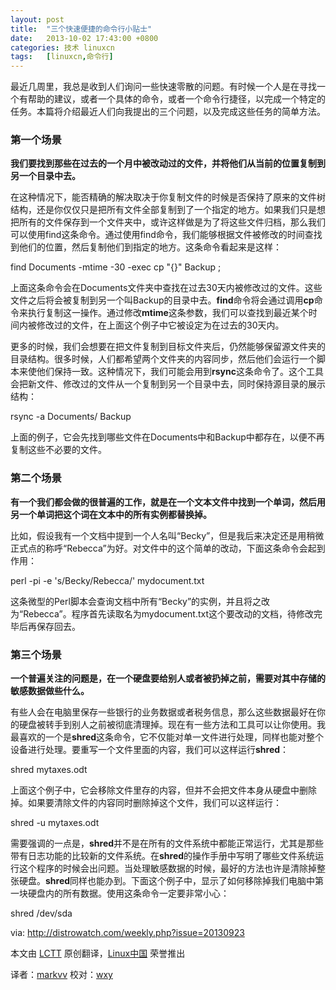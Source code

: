 ```yaml
---
layout: post
title:	"三个快速便捷的命令行小贴士"
date:	2013-10-02 17:43:00 +0800 
categories:	技术 linuxcn 
tags:	[linuxcn,命令行]
---
```



最近几周里，我总是收到人们询问一些快速零散的问题。有时候一个人是在寻找一个有帮助的建议，或者一个具体的命令，或者一个命令行捷径，以完成一个特定的任务。本篇将介绍最近人们向我提出的三个问题，以及完成这些任务的简单方法。


### **第一个场景**


**我们要找到那些在过去的一个月中被改动过的文件，并将他们从当前的位置复制到另一个目录中去。**


在这种情况下，能否精确的解决取决于你复制文件的时候是否保持了原来的文件树结构，还是你仅仅只是把所有文件全部复制到了一个指定的地方。如果我们只是想把所有的文件保存到一个文件夹中，或许这样做是为了将这些文件归档，那么我们可以使用find这条命令。通过使用find命令，我们能够根据文件被修改的时间查找到他们的位置，然后复制他们到指定的地方。这条命令看起来是这样：


find Documents -mtime -30 -exec cp "{}" Backup \;


上面这条命令会在Documents文件夹中查找在过去30天内被修改过的文件。这些文件之后将会被复制到另一个叫Backup的目录中去。**find**命令将会通过调用**cp**命令来执行复制这一操作。通过修改**mtime**这条参数，我们可以查找到最近某个时间内被修改过的文件，在上面这个例子中它被设定为在过去的30天内。


更多的时候，我们会想要在把文件复制到目标文件夹后，仍然能够保留源文件夹的目录结构。很多时候，人们都希望两个文件夹的内容同步，然后他们会运行一个脚本来使他们保持一致。这种情况下，我们可能会用到**rsync**这条命令了。这个工具会把新文件、修改过的文件从一个复制到另一个目录中去，同时保持源目录的展示结构：


rsync -a Documents/ Backup


上面的例子，它会先找到哪些文件在Documents中和Backup中都存在，以便不再复制这些不必要的文件。


### **第二个场景**


**有一个我们都会做的很普遍的工作，就是在一个文本文件中找到一个单词，然后用另一个单词把这个词在文本中的所有实例都替换掉。**


比如，假设我有一个文档中提到一个人名叫“Becky”，但是我后来决定还是用稍微正式点的称呼“Rebecca”为好。对文件中的这个简单的改动，下面这条命令会起到作用：


perl -pi -e 's/Becky/Rebecca/' mydocument.txt


这条微型的Perl脚本会查询文档中所有“Becky”的实例，并且将之改为“Rebecca”。程序首先读取名为mydocument.txt这个要改动的文档，待修改完毕后再保存回去。


### **第三个场景**


**一个普遍关注的问题是，在一个硬盘要给别人或者被扔掉之前，需要对其中存储的敏感数据做些什么。**


有些人会在电脑里保存一些银行的业务数据或者税务信息，那么这些数据最好在你的硬盘被转手到别人之前被彻底清理掉。现在有一些方法和工具可以让你使用。我最喜欢的一个是**shred**这条命令，它不仅能对单一文件进行处理，同样也能对整个设备进行处理。要重写一个文件里面的内容，我们可以这样运行**shred**：


shred mytaxes.odt


上面这个例子中，它会移除文件里存的内容，但并不会把文件本身从硬盘中删除掉。如果要清除文件的内容同时删除掉这个文件，我们可以这样运行：


shred -u mytaxes.odt


需要强调的一点是，**shred**并不是在所有的文件系统中都能正常运行，尤其是那些带有日志功能的比较新的文件系统。在**shred**的操作手册中写明了哪些文件系统运行这个程序的时候会出问题。当处理敏感数据的时候，最好的方法也许是清除掉整张硬盘。**shred**同样也能办到。下面这个例子中，显示了如何移除掉我们电脑中第一块硬盘内的所有数据。使用这条命令一定要非常小心：


shred /dev/sda


 


via: <http://distrowatch.com/weekly.php?issue=20130923>


本文由 [LCTT](https://github.com/LCTT/TranslateProject) 原创翻译，[Linux中国](http://linux.cn/portal.php) 荣誉推出


译者：[markvv](http://linux.cn/space/markvv) 校对：[wxy](http://linux.cn/space/wxy)
